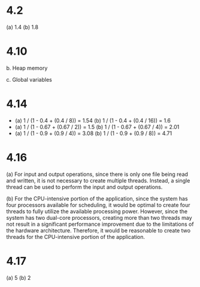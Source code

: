 # 4.2

(a) 1.4 (b) 1.8

# 4.10

b. Heap memory

c. Global variables

# 4.14

- (a) 1 / (1 - 0.4 + (0.4 / 8)) = 1.54 (b) 1 / (1 - 0.4 + (0.4 / 16)) = 1.6
- (a) 1 / (1 - 0.67 + (0.67 / 2)) = 1.5 (b) 1 / (1 - 0.67 + (0.67 / 4)) = 2.01
- (a) 1 / (1 - 0.9 + (0.9 / 4)) = 3.08 (b) 1 / (1 - 0.9 + (0.9 / 8)) = 4.71

# 4.16

(a) For input and output operations, since there is only one file being read and written, it is not necessary to create multiple threads. Instead, a single thread can be used to perform the input and output operations.

(b) For the CPU-intensive portion of the application, since the system has four processors available for scheduling, it would be optimal to create four threads to fully utilize the available processing power. However, since the system has two dual-core processors, creating more than two threads may not result in a significant performance improvement due to the limitations of the hardware architecture. Therefore, it would be reasonable to create two threads for the CPU-intensive portion of the application.

# 4.17

(a) 5 (b) 2
